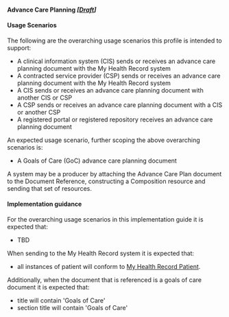 #### Advance Care Planning *[[Draft](http://hl7.org/fhir/stu3/valueset-publication-status.html)]*

#### Usage Scenarios

The following are the overarching usage scenarios this profile is intended to support:

* A clinical information system (CIS) sends or receives an advance care planning document with the My Health Record system
* A contracted service provider (CSP) sends or receives an advance care planning document with the My Health Record system
* A CIS sends or receives an advance care planning document with another CIS or CSP
* A CSP sends or receives an advance care planning document with a CIS or another CSP
* A registered portal or registered repository receives an advance care planning document

An expected usage scenario, further scoping the above overarching scenarios is:

* A Goals of Care (GoC) advance care planning document

A system may be a producer by attaching the Advance Care Plan document to the Document Reference, constructing a Composition resource and sending that set of resources.

#### Implementation guidance
For the overarching usage scenarios in this implementation guide it is expected that:

* TBD

When sending to the My Health Record system it is expected that:

* all instances of patient will conform to [My Health Record Patient](StructureDefinition-patient-mhr-1.html).

Additionally, when the document that is referenced is a goals of care document it is expected that:

* title will contain 'Goals of Care'
* section title will contain 'Goals of Care'